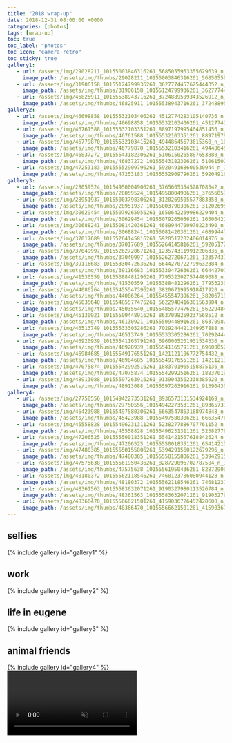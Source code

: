 ```yaml
---
title: "2018 wrap-up"
date: 2018-12-31 08:00:00 +0000
categories: [photos]
tags: [wrap-up]
toc: true
toc_label: "photos"
toc_icon: "camera-retro"
toc_sticky: true
gallery1:
   - url: /assets/img/29028211_10155003846316261_5685055953355629639_n_10155003846316261.jpg
     image_path: /assets/img/thumbs/29028211_10155003846316261_5685055953355629639_n_10155003846316261.png
   - url: /assets/img/31906158_10155124799936261_3627774457625444352_n_10155124799931261.jpg
     image_path: /assets/img/thumbs/31906158_10155124799936261_3627774457625444352_n_10155124799931261.png
   - url: /assets/img/46825911_10155538943716261_3724889509343526912_n_10155538943706261.jpg
     image_path: /assets/img/thumbs/46825911_10155538943716261_3724889509343526912_n_10155538943706261.png
gallery2:
   - url: /assets/img/46698858_10155532103406261_4512774283105140736_n_10155532103396261.jpg
     image_path: /assets/img/thumbs/46698858_10155532103406261_4512774283105140736_n_10155532103396261.png
   - url: /assets/img/46761588_10155532103351261_8897197995464851456_n_10155532103336261.jpg
     image_path: /assets/img/thumbs/46761588_10155532103351261_8897197995464851456_n_10155532103336261.png
   - url: /assets/img/46779870_10155532103416261_49448645673615360_n_10155532103411261.jpg
     image_path: /assets/img/thumbs/46779870_10155532103416261_49448645673615360_n_10155532103411261.png
   - url: /assets/img/46837272_10155543182306261_5106150265887653888_n_10155543182301261.jpg
     image_path: /assets/img/thumbs/46837272_10155543182306261_5106150265887653888_n_10155543182301261.png
   - url: /assets/img/47253183_10155552909796261_592049168600530944_n_10155552909791261.jpg
     image_path: /assets/img/thumbs/47253183_10155552909796261_592049168600530944_n_10155552909791261.png
gallery3:
   - url: /assets/img/28059524_10154950004906261_3765605354528708342_n_10154950004906261.jpg
     image_path: /assets/img/thumbs/28059524_10154950004906261_3765605354528708342_n_10154950004906261.png
   - url: /assets/img/28951937_10155003798306261_3120269505577883358_n_10155003798306261.jpg
     image_path: /assets/img/thumbs/28951937_10155003798306261_3120269505577883358_n_10155003798306261.png
   - url: /assets/img/30629454_10155079265056261_1650642269986229404_n_10155079265056261.jpg
     image_path: /assets/img/thumbs/30629454_10155079265056261_1650642269986229404_n_10155079265056261.png
   - url: /assets/img/30688241_10155081420361261_4689944700978223490_n_10155081420361261.jpg
     image_path: /assets/img/thumbs/30688241_10155081420361261_4689944700978223490_n_10155081420361261.png
   - url: /assets/img/37017689_10155264145816261_5920517202406014976_n_10155264145811261.jpg
     image_path: /assets/img/thumbs/37017689_10155264145816261_5920517202406014976_n_10155264145811261.png
   - url: /assets/img/37049997_10155262720671261_1235743119912206336_n_10155262720666261.jpg
     image_path: /assets/img/thumbs/37049997_10155262720671261_1235743119912206336_n_10155262720666261.png
   - url: /assets/img/39116683_10155330472636261_6644270722799632384_n_10155330472631261.jpg
     image_path: /assets/img/thumbs/39116683_10155330472636261_6644270722799632384_n_10155330472631261.png
   - url: /assets/img/41530559_10155388481296261_7795323027574489088_n_10155388481291261.jpg
     image_path: /assets/img/thumbs/41530559_10155388481296261_7795323027574489088_n_10155388481291261.png
   - url: /assets/img/44086264_10155455547396261_3820671995918417920_n_10155455547391261.jpg
     image_path: /assets/img/thumbs/44086264_10155455547396261_3820671995918417920_n_10155455547391261.png
   - url: /assets/img/45035640_10155485577476261_5622948416301563904_n_10155485577471261.jpg
     image_path: /assets/img/thumbs/45035640_10155485577476261_5622948416301563904_n_10155485577471261.png
   - url: /assets/img/46130921_10155509448916261_8637098259237568512_n_10155509448911261.jpg
     image_path: /assets/img/thumbs/46130921_10155509448916261_8637098259237568512_n_10155509448911261.png
   - url: /assets/img/46513749_10155533305286261_7029244421249957888_n_10155533305281261.jpg
     image_path: /assets/img/thumbs/46513749_10155533305286261_7029244421249957888_n_10155533305281261.png
   - url: /assets/img/46920939_10155541165791261_6960005201931534336_n_10155541165786261.jpg
     image_path: /assets/img/thumbs/46920939_10155541165791261_6960005201931534336_n_10155541165786261.png
   - url: /assets/img/46984685_10155549176551261_1421121106772754432_n_10155549176546261.jpg
     image_path: /assets/img/thumbs/46984685_10155549176551261_1421121106772754432_n_10155549176546261.png
   - url: /assets/img/47075874_10155542992516261_1883701965158875136_n_10155542992511261.jpg
     image_path: /assets/img/thumbs/47075874_10155542992516261_1883701965158875136_n_10155542992511261.png
   - url: /assets/img/48913088_10155597263916261_9139043562338385920_n_10155597263911261.jpg
     image_path: /assets/img/thumbs/48913088_10155597263916261_9139043562338385920_n_10155597263911261.png
gallery4:
   - url: /assets/img/27750556_10154942273531261_8936573131534924169_n_10154942273531261.jpg
     image_path: /assets/img/thumbs/27750556_10154942273531261_8936573131534924169_n_10154942273531261.png
   - url: /assets/img/45423988_10155497580306261_6663547863168974848_n_10155497580296261.jpg
     image_path: /assets/img/thumbs/45423988_10155497580306261_6663547863168974848_n_10155497580296261.png
   - url: /assets/img/45558828_10155496231311261_5238277886707761152_n_10155496231301261.jpg
     image_path: /assets/img/thumbs/45558828_10155496231311261_5238277886707761152_n_10155496231301261.png
   - url: /assets/img/47206525_10155550018351261_6541421567618842624_n_10155550018346261.jpg
     image_path: /assets/img/thumbs/47206525_10155550018351261_6541421567618842624_n_10155550018346261.png
   - url: /assets/img/47480385_10155550155806261_5394291560122679296_n_10155550155801261.jpg
     image_path: /assets/img/thumbs/47480385_10155550155806261_5394291560122679296_n_10155550155801261.png
   - url: /assets/img/47575638_10155561950436261_828729096702787584_n_10155561950431261.jpg
     image_path: /assets/img/thumbs/47575638_10155561950436261_828729096702787584_n_10155561950431261.png
   - url: /assets/img/48180372_10155562118546261_7468123786080944128_n_10155562118541261.jpg
     image_path: /assets/img/thumbs/48180372_10155562118546261_7468123786080944128_n_10155562118541261.png
   - url: /assets/img/48361563_10155583632071261_9190327980113526784_n_10155583632066261.jpg
     image_path: /assets/img/thumbs/48361563_10155583632071261_9190327980113526784_n_10155583632066261.png
   - url: /assets/img/48366470_10155566621501261_4159036726452420608_n_10155566621496261.jpg
     image_path: /assets/img/thumbs/48366470_10155566621501261_4159036726452420608_n_10155566621496261.png
---
```

## selfies
{% include gallery id="gallery1" %}

## work
{% include gallery id="gallery2" %}

## life in eugene
{% include gallery id="gallery3" %}

## animal friends
{% include gallery id="gallery4" %}
<video muted autoplay controls>
    <source src="/assets/video/47971415_320960425172789_3225201877276688384_n_10155561822481261.mp4" type="video/mp4">
</video>
